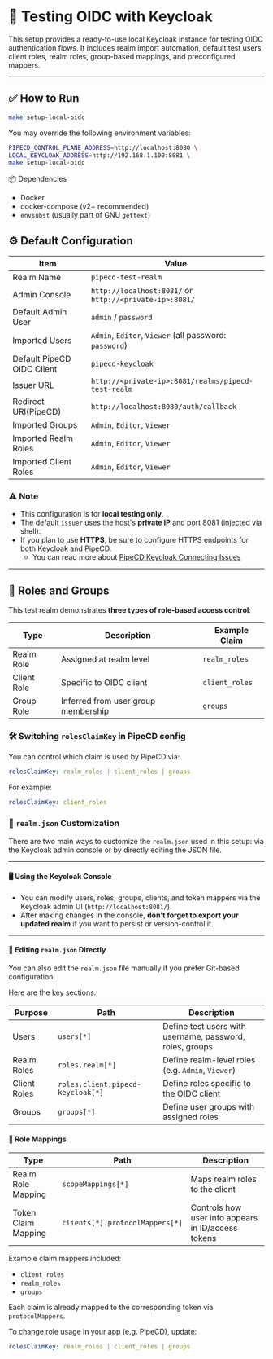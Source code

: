 # 🔐 Testing OIDC with Keycloak

This setup provides a ready-to-use local Keycloak instance for testing OIDC authentication flows. It includes realm import automation, default test users, client roles, realm roles, group-based mappings, and preconfigured mappers.

---

## ✅ How to Run

```bash
make setup-local-oidc
```

You may override the following environment variables:

```bash
PIPECD_CONTROL_PLANE_ADDRESS=http://localhost:8080 \
LOCAL_KEYCLOAK_ADDRESS=http://192.168.1.100:8081 \
make setup-local-oidc
```

📦 Dependencies

- Docker
- docker-compose (v2+ recommended)
- `envsubst` (usually part of GNU `gettext`)

## ⚙️ Default Configuration

| Item                       | Value                                                   |
| -------------------------- | ------------------------------------------------------- |
| Realm Name                 | `pipecd-test-realm`                                     |
| Admin Console              | `http://localhost:8081/` or `http://<private-ip>:8081/` |
| Default Admin User         | `admin` / `password`                                    |
| Imported Users             | `Admin`, `Editor`, `Viewer` (all password: `password`)  |
| Default PipeCD OIDC Client | `pipecd-keycloak`                                       |
| Issuer URL                 | `http://<private-ip>:8081/realms/pipecd-test-realm`     |
| Redirect URI(PipeCD)       | `http://localhost:8080/auth/callback`                   |
| Imported Groups            | `Admin`, `Editor`, `Viewer`                             |
| Imported Realm Roles       | `Admin`, `Editor`, `Viewer`                             |
| Imported Client Roles      | `Admin`, `Editor`, `Viewer`                             |

### ⚠️ Note

- This configuration is for **local testing only**.
- The default `issuer` uses the host's **private IP** and port 8081 (injected via shell).
- If you plan to use **HTTPS**, be sure to configure HTTPS endpoints for both Keycloak and PipeCD.
  - You can read more about [PipeCD Keycloak Connecting Issues](https://github.com/pipe-cd/pipecd/issues/5770#issuecomment-2888943178)

---

## 👥 Roles and Groups

This test realm demonstrates **three types of role-based access control**:

| Type        | Description                         | Example Claim  |
| ----------- | ----------------------------------- | -------------- |
| Realm Role  | Assigned at realm level             | `realm_roles`  |
| Client Role | Specific to OIDC client             | `client_roles` |
| Group Role  | Inferred from user group membership | `groups`       |

### 🛠️ Switching `rolesClaimKey` in PipeCD config

You can control which claim is used by PipeCD via:

```yaml
rolesClaimKey: realm_roles | client_roles | groups
```

For example:

```yaml
rolesClaimKey: client_roles
```

### 🔧 `realm.json` Customization

There are two main ways to customize the `realm.json` used in this setup: via the Keycloak admin console or by directly editing the JSON file.

---

#### 🖥️ Using the Keycloak Console

- You can modify users, roles, groups, clients, and token mappers via the Keycloak admin UI (`http://localhost:8081/`).
- After making changes in the console, **don't forget to export your updated realm** if you want to persist or version-control it.

---

#### 📝 Editing `realm.json` Directly

You can also edit the `realm.json` file manually if you prefer Git-based configuration.

Here are the key sections:

| Purpose      | Path                              | Description                                              |
| ------------ | --------------------------------- | -------------------------------------------------------- |
| Users        | `users[*]`                        | Define test users with username, password, roles, groups |
| Realm Roles  | `roles.realm[*]`                  | Define realm-level roles (e.g. `Admin`, `Viewer`)        |
| Client Roles | `roles.client.pipecd-keycloak[*]` | Define roles specific to the OIDC client                 |
| Groups       | `groups[*]`                       | Define user groups with assigned roles                   |

#### 🔄 Role Mappings

| Type                | Path                            | Description                                        |
| ------------------- | ------------------------------- | -------------------------------------------------- |
| Realm Role Mapping  | `scopeMappings[*]`              | Maps realm roles to the client                     |
| Token Claim Mapping | `clients[*].protocolMappers[*]` | Controls how user info appears in ID/access tokens |

Example claim mappers included:

- `client_roles`
- `realm_roles`
- `groups`

Each claim is already mapped to the corresponding token via `protocolMappers`.

To change role usage in your app (e.g. PipeCD), update:

```yaml
rolesClaimKey: realm_roles | client_roles | groups
```
